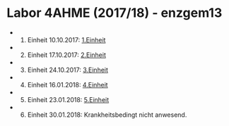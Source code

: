 # Labor 4AHME (2017/18) - enzgem13

* 1. Einheit 10.10.2017: [1.Einheit](https://github.com/HTLMechatronics/m14-la1-sx/blob/enzgem13/enzgem13/1_Einheit.md)
* 2. Einheit 17.10.2017: [2.Einheit](https://github.com/HTLMechatronics/m14-la1-sx/blob/enzgem13/enzgem13/2_Einheit.md)
* 3. Einheit 24.10.2017: [3.Einheit](https://github.com/HTLMechatronics/m14-la1-sx/blob/enzgem13/enzgem13/3_Einheit.md)
* 4. Einheit 16.01.2018: [4.Einheit](https://github.com/HTLMechatronics/m14-la1-sx/blob/enzgem13/enzgem13/4_Einheit.md)
* 5. Einheit 23.01.2018: [5.Einheit](https://github.com/HTLMechatronics/m14-la1-sx/blob/enzgem13/enzgem13/5_Einheit.md)
* 6. Einheit 30.01.2018: Krankheitsbedingt nicht anwesend.
